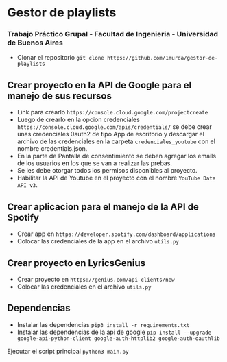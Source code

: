 # Gestor de playlists
### Trabajo Práctico Grupal - Facultad de Ingenieria - Universidad de Buenos Aires

* Clonar el repositorio `git clone https://github.com/1murda/gestor-de-playlists`

## Crear proyecto en la API de Google para el manejo de sus recursos
* Link para crearlo `https://console.cloud.google.com/projectcreate` 
* Luego de crearlo en la opcion credenciales `https://console.cloud.google.com/apis/credentials/` se debe crear unas credenciales 0auth2 de tipo App de escritorio y descargar el archivo de las credenciales en la carpeta `credenciales_youtube` con el nombre credentials.json.
* En la parte de Pantalla de consentimiento se deben agregar los emails de los usuarios en los que se van a realizar las prebas.
* Se les debe otorgar todos los permisos disponibles al proyecto.
* Habilitar la API de Youtube en el proyecto con el nombre  `YouTube Data API v3`.

## Crear aplicacion para el manejo de la API de Spotify
* Crear app en `https://developer.spotify.com/dashboard/applications`
* Colocar las credenciales de la app en el archivo `utils.py`

## Crear proyecto en LyricsGenius
* Crear proyecto en `https://genius.com/api-clients/new`
* Colocar las credenciales en el archivo `utils.py`

## Dependencias
* Instalar las dependencias `pip3 install -r requirements.txt`
* Instalar las dependencias de la api de google `pip install --upgrade google-api-python-client google-auth-httplib2 google-auth-oauthlib`


Ejecutar el script principal `python3 main.py`

